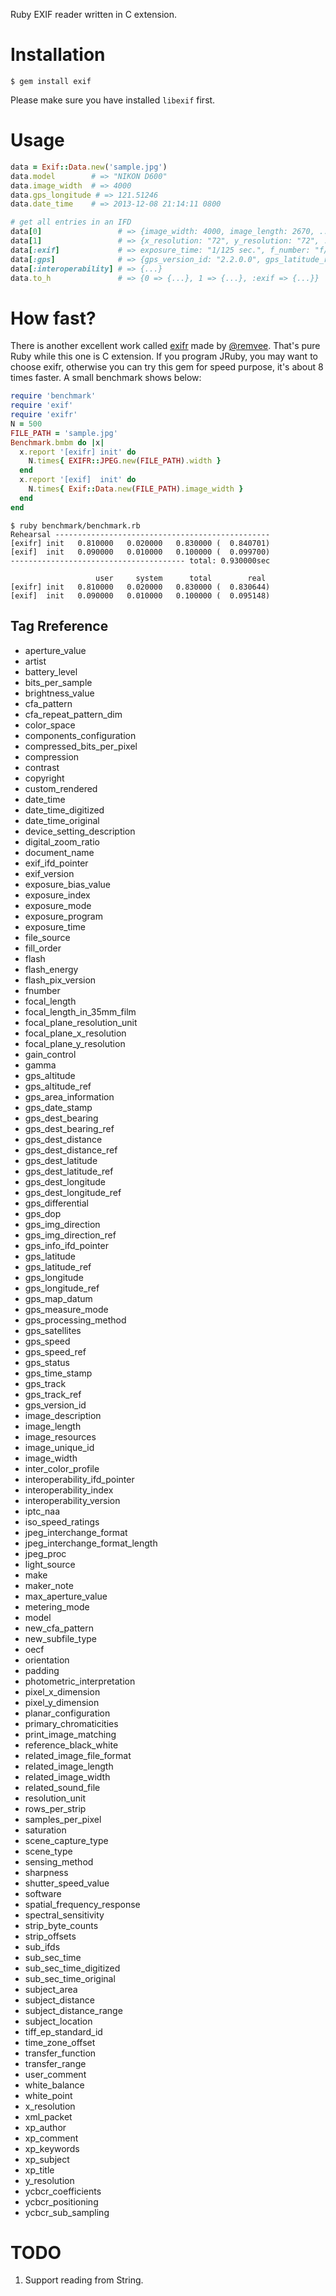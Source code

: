 Ruby EXIF reader written in C extension.

# Installation

    $ gem install exif

Please make sure you have installed `libexif` first.

# Usage

```ruby
data = Exif::Data.new('sample.jpg')
data.model        # => "NIKON D600"
data.image_width  # => 4000
data.gps_longitude # => 121.51246
data.date_time    # => 2013-12-08 21:14:11 0800

# get all entries in an IFD
data[0]                 # => {image_width: 4000, image_length: 2670, ...}
data[1]                 # => {x_resolution: "72", y_resolution: "72", ...}
data[:exif]             # => exposure_time: "1/125 sec.", f_number: "f/8.0"}
data[:gps]              # => {gps_version_id: "2.2.0.0", gps_latitude_ref: "N", ...}
data[:interoperability] # => {...}
data.to_h               # => {0 => {...}, 1 => {...}, :exif => {...}}
```

# How fast?

There is another excellent work called [exifr](https://github.com/remvee/exifr) made by [@remvee](https://github.com/remvee). That's pure Ruby while this one is C extension. If you program JRuby, you may want to choose exifr, otherwise you can try this gem for speed purpose, it's about 8 times faster. A small benchmark shows below:

```ruby
require 'benchmark'
require 'exif'
require 'exifr'
N = 500
FILE_PATH = 'sample.jpg'
Benchmark.bmbm do |x|
  x.report '[exifr] init' do
    N.times{ EXIFR::JPEG.new(FILE_PATH).width }
  end
  x.report '[exif]  init' do
    N.times{ Exif::Data.new(FILE_PATH).image_width }
  end
end
```

```
$ ruby benchmark/benchmark.rb
Rehearsal ------------------------------------------------
[exifr] init   0.810000   0.020000   0.830000 (  0.840701)
[exif]  init   0.090000   0.010000   0.100000 (  0.099700)
--------------------------------------- total: 0.930000sec

                   user     system      total        real
[exifr] init   0.810000   0.020000   0.830000 (  0.830644)
[exif]  init   0.090000   0.010000   0.100000 (  0.095148)
```

## Tag Rreference

- aperture_value
- artist
- battery_level
- bits_per_sample
- brightness_value
- cfa_pattern
- cfa_repeat_pattern_dim
- color_space
- components_configuration
- compressed_bits_per_pixel
- compression
- contrast
- copyright
- custom_rendered
- date_time
- date_time_digitized
- date_time_original
- device_setting_description
- digital_zoom_ratio
- document_name
- exif_ifd_pointer
- exif_version
- exposure_bias_value
- exposure_index
- exposure_mode
- exposure_program
- exposure_time
- file_source
- fill_order
- flash
- flash_energy
- flash_pix_version
- fnumber
- focal_length
- focal_length_in_35mm_film
- focal_plane_resolution_unit
- focal_plane_x_resolution
- focal_plane_y_resolution
- gain_control
- gamma
- gps_altitude
- gps_altitude_ref
- gps_area_information
- gps_date_stamp
- gps_dest_bearing
- gps_dest_bearing_ref
- gps_dest_distance
- gps_dest_distance_ref
- gps_dest_latitude
- gps_dest_latitude_ref
- gps_dest_longitude
- gps_dest_longitude_ref
- gps_differential
- gps_dop
- gps_img_direction
- gps_img_direction_ref
- gps_info_ifd_pointer
- gps_latitude
- gps_latitude_ref
- gps_longitude
- gps_longitude_ref
- gps_map_datum
- gps_measure_mode
- gps_processing_method
- gps_satellites
- gps_speed
- gps_speed_ref
- gps_status
- gps_time_stamp
- gps_track
- gps_track_ref
- gps_version_id
- image_description
- image_length
- image_resources
- image_unique_id
- image_width
- inter_color_profile
- interoperability_ifd_pointer
- interoperability_index
- interoperability_version
- iptc_naa
- iso_speed_ratings
- jpeg_interchange_format
- jpeg_interchange_format_length
- jpeg_proc
- light_source
- make
- maker_note
- max_aperture_value
- metering_mode
- model
- new_cfa_pattern
- new_subfile_type
- oecf
- orientation
- padding
- photometric_interpretation
- pixel_x_dimension
- pixel_y_dimension
- planar_configuration
- primary_chromaticities
- print_image_matching
- reference_black_white
- related_image_file_format
- related_image_length
- related_image_width
- related_sound_file
- resolution_unit
- rows_per_strip
- samples_per_pixel
- saturation
- scene_capture_type
- scene_type
- sensing_method
- sharpness
- shutter_speed_value
- software
- spatial_frequency_response
- spectral_sensitivity
- strip_byte_counts
- strip_offsets
- sub_ifds
- sub_sec_time
- sub_sec_time_digitized
- sub_sec_time_original
- subject_area
- subject_distance
- subject_distance_range
- subject_location
- tiff_ep_standard_id
- time_zone_offset
- transfer_function
- transfer_range
- user_comment
- white_balance
- white_point
- x_resolution
- xml_packet
- xp_author
- xp_comment
- xp_keywords
- xp_subject
- xp_title
- y_resolution
- ycbcr_coefficients
- ycbcr_positioning
- ycbcr_sub_sampling

# TODO

1. Support reading from String.